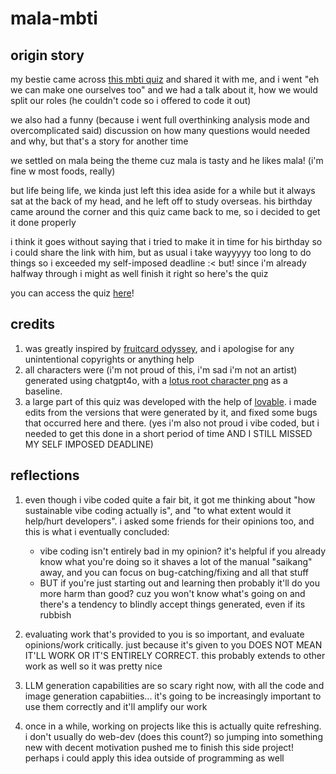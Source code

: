 # mala-mbti

## origin story

my bestie came across [this mbti quiz](https://gudetea.github.io/FruitCard-Odyssey/) and shared it with me, and i went "eh we can make one ourselves too" and we had a talk about it, how we would split our roles (he couldn't code so i offered to code it out)

we also had a funny (because i went full overthinking analysis mode and overcomplicated said) discussion on how many questions would needed and why, but that's a story for another time

we settled on mala being the theme cuz mala is tasty and he likes mala! (i'm fine w most foods, really)

but life being life, we kinda just left this idea aside for a while but it always sat at the back of my head, and he left off to study overseas. his birthday came around the corner and this quiz came back to me, so i decided to get it done properly

i think it goes without saying that i tried to make it in time for his birthday so i could share the link with him, but as usual i take wayyyyy too long to do things so i exceeded my self-imposed deadline :< but! since i'm already halfway through i might as well finish it right so here's the quiz

you can access the quiz [here](https://tewenhao.github.io/mala-mbti/)!

## credits

1. was greatly inspired by [fruitcard odyssey](https://github.com/Gudetea/FruitCard-Odyssey), and i apologise for any unintentional copyrights or anything help
2. all characters were (i'm not proud of this, i'm sad i'm not an artist) generated using chatgpt4o, with a [lotus root character png](https://pngtree.com/freepng/cartoon-cute-vegetable-lotus-root-sticker-emoticon_6643573.html?sol=downref&id=bef) as a baseline.
3. a large part of this quiz was developed with the help of [lovable](https://www.lovable.dev). i made edits from the versions that were generated by it, and fixed some bugs that occurred here and there. (yes i'm also not proud i vibe coded, but i needed to get this done in a short period of time AND I STILL MISSED MY SELF IMPOSED DEADLINE)

## reflections

1. even though i vibe coded quite a fair bit, it got me thinking about "how sustainable vibe coding actually is", and "to what extent would it help/hurt developers". i asked some friends for their opinions too, and this is what i eventually concluded:

    - vibe coding isn't entirely bad in my opinion? it's helpful if you already know what you're doing so it shaves a lot of the manual "saikang" away, and you can focus on bug-catching/fixing and all that stuff
    - BUT if you're just starting out and learning then probably it'll do you more harm than good? cuz you won't know what's going on and there's a tendency to blindly accept things generated, even if its rubbish

2. evaluating work that's provided to you is so important, and evaluate opinions/work critically. just because it's given to you DOES NOT MEAN IT'LL WORK OR IT'S ENTIRELY CORRECT. this probably extends to other work as well so it was pretty nice

3. LLM generation capabilities are so scary right now, with all the code and image generation capabiities... it's going to be increasingly important to use them correctly and it'll amplify our work

4. once in a while, working on projects like this is actually quite refreshing. i don't usually do web-dev (does this count?) so jumping into something new with decent motivation pushed me to finish this side project! perhaps i could apply this idea outside of programming as well
